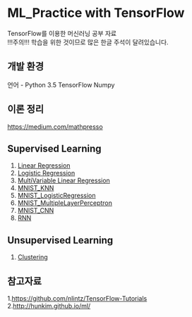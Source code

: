 
ML_Practice with TensorFlow
========

TensorFlow를 이용한 머신러닝 공부 자료 
<br>
!!!주의!!! 학습을 위한 것이므로 많은 한글 주석이 달려있습니다.

## 개발 환경
언어 - Python 3.5 
TensorFlow
Numpy

## 이론 정리
https://medium.com/mathpresso

## Supervised Learning
1. <a href="https://github.com/proauto/ML_Practice/blob/master/LinearRegression.py">Linear Regression</a>
2. <a href="https://github.com/proauto/ML_Practice/blob/master/LogisticRegression.py">Logistic Regression</a>
3. <a href="https://github.com/proauto/ML_Practice/blob/master/MultivariableLinearRegression.py">MultiVariable Linear Regression</a>
4. <a href="https://github.com/proauto/ML_Practice/blob/master/MNIST_KNN.py">MNIST_KNN</a>
5. <a href="https://github.com/proauto/ML_Practice/blob/master/MNIST_LogisticRegression.py">MNIST_LogisticRegression</a>
6. <a href="https://github.com/proauto/ML_Practice/blob/master/MNIST_MultipleLayerPerceptron.py">MNIST_MultipleLayerPerceptron</a>
7. <a href="https://github.com/proauto/ML_Practice/blob/master/MNIST_CNN.py">MNIST_CNN</a>
8. <a href="https://github.com/proauto/ML_Practice/blob/master/RNN.py">RNN</a>

## Unsupervised Learning
1. <a href="https://github.com/proauto/ML_Practice/blob/master/Clustering.py">Clustering</a>



## 참고자료<br>
1.https://github.com/nlintz/TensorFlow-Tutorials<br>
2.http://hunkim.github.io/ml/
